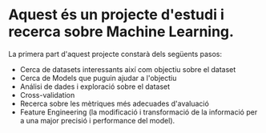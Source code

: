 <h1>
Aquest és un projecte d'estudi i recerca sobre Machine Learning.
  </h1>
  

La primera part d'aquest projecte constarà dels següents pasos:

- Cerca de datasets interessants així com objectiu sobre el dataset
- Cerca de Models que puguin ajudar a l'objectiu
- Análisi de dades i exploració sobre el dataset
- Cross-validation 
- Recerca sobre les mètriques més adecuades d'avaluació
- Feature Engineering (la modificació i transformació de la informació per a una major precisió i performance del model).
